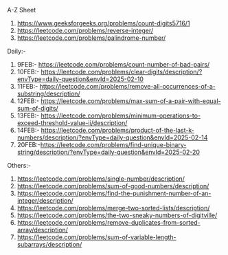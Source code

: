 A-Z Sheet
1. https://www.geeksforgeeks.org/problems/count-digits5716/1
2. https://leetcode.com/problems/reverse-integer/
3. https://leetcode.com/problems/palindrome-number/

Daily:- 

1. 9FEB:- https://leetcode.com/problems/count-number-of-bad-pairs/
2. 10FEB:- https://leetcode.com/problems/clear-digits/description/?envType=daily-question&envId=2025-02-10
3. 11FEB:- https://leetcode.com/problems/remove-all-occurrences-of-a-substring/description/
4. 12FEB:- https://leetcode.com/problems/max-sum-of-a-pair-with-equal-sum-of-digits/
5. 13FEB:- https://leetcode.com/problems/minimum-operations-to-exceed-threshold-value-ii/description/
6. 14FEB:- https://leetcode.com/problems/product-of-the-last-k-numbers/description/?envType=daily-question&envId=2025-02-14
7. 20FEB:-https://leetcode.com/problems/find-unique-binary-string/description/?envType=daily-question&envId=2025-02-20

Others:-
1. https://leetcode.com/problems/single-number/description/
2. https://leetcode.com/problems/sum-of-good-numbers/description/
3. https://leetcode.com/problems/find-the-punishment-number-of-an-integer/description/
4. https://leetcode.com/problems/merge-two-sorted-lists/description/
5. https://leetcode.com/problems/the-two-sneaky-numbers-of-digitville/
6. https://leetcode.com/problems/remove-duplicates-from-sorted-array/description/
7. https://leetcode.com/problems/sum-of-variable-length-subarrays/description/
